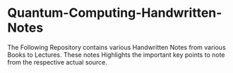 # Quantum-Computing-Handwritten-Notes

The Following Repository contains various Handwritten Notes from various Books to Lectures.
These notes Highlights the important key points to note from the respective actual source.
